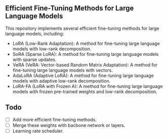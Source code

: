 ## Efficient Fine-Tuning Methods for Large Language Models

This repository implements several efficient fine-tuning methods for large language models, including:
- LoRA (Low-Rank Adaptation): A method for fine-tuning large language models with low-rank decomposition.
- SoRA (Sparse LoRA): A method for fine-tuning large language models with sparse updates.
- VeRA (VeRA: Vector-based Random Matrix Adaptation): A method for fine-tuning large language models with vectors.
- AdaLoRA (Adaptive LoRA): A method for fine-tuning large language models with adaptive low-rank decomposition.
- LoRA-FA (LoRA with Frozen A): A method for fine-tuning large language models with frozen pre-trained weights and low-rank decomposition.

## Todo
- [ ] Add more efficient fine-tuning methods.
- [ ] Merge these weights with bacbone network or layers.
- [ ] Learning rate scheduler.